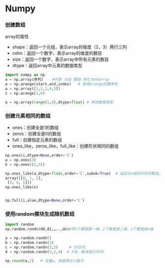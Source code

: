 # Numpy

### 创建数组

array的属性

+ shape：返回一个元组，表示array的维度（2，3）两行三列
+ ndim：返回一个数字，表示array的维度的数目
+ size：返回一个数字，表示array中所有元素的数目
+ dtype：返回array中元素的数据类型

```python
import numpy as np
a = np.array(序列)	#列表 元组 数组 转化为ndarray
a = np.arange(start,end,index)   # 使用arange创建序列
a = np.array([1,2,3,4,5])
c = np.arange(1,6)

a = np.array(range(1,8),dtype=float) # 修改数据类型
```

### 创建元素相同的数组

+ ones：创建全是1的数组 	
+ zeros：创建全是0的数组
+ full：创建指定元素的数组
+ ones_like，zeros_like，full_like：创建形状相同的数组

```python
np.ones(i,dtype=None,order='C')
a = np.ones(3)
b = np.ones((2,3))

np.ones_like(a,dtype=float,order='C',subok=True)  # 返回与a相同形状的数组，且值都为1
array([[0, 1, 2],
 [3, 4, 5]])
np.ones_like(x)


np.full(i,alue,dtype=None,order='C')
```

### 使用random模块生成随机数组

```python
import random
np.random.randn(d0,d1,…..,dn)#传1个数就是一维，2个数就是二维，n个数就是n维

a = np.random.randn()         
b = np.random.randn(3)       
c = np.random.randn(3,2)     # 3行2列
d = np.random.randn(3,2,4)  # 3块，每块是2行4列

np.round(a,2)   # 变量a，保留两位小数点
```







